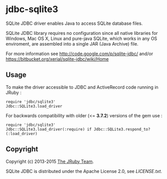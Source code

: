 # jdbc-sqlite3

SQLite JDBC driver enables Java to access SQLite database files.

SQLite JDBC library requires no configuration since all native libraries for
Windows, Mac OS X, Linux and pure-java SQLite, which works in any OS enviroment,
are assembled into a single JAR (Java Archive) file.

For more information see http://code.google.com/p/sqlite-jdbc/
and/or https://bitbucket.org/xerial/sqlite-jdbc/wiki/Home

## Usage

To make the driver accessible to JDBC and ActiveRecord code running in JRuby :

    require 'jdbc/sqlite3'
    Jdbc::SQLite3.load_driver

For backwards compatibility with older (<= **3.7.2**) versions of the gem use :

    require 'jdbc/sqlite3'
    Jdbc::SQLite3.load_driver(:require) if Jdbc::SQLite3.respond_to?(:load_driver)

## Copyright

Copyright (c) 2013-2015 [The JRuby Team](https://github.com/jruby).

SQLite JDBC is distributed under the Apache License 2.0, see *LICENSE.txt*.
